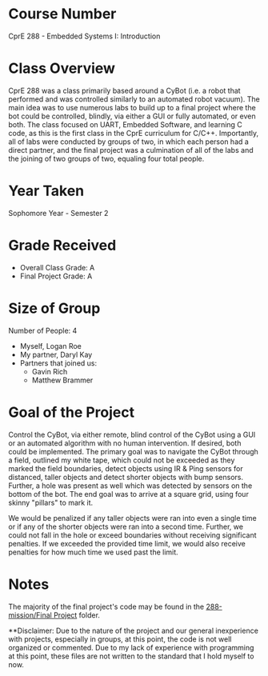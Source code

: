 # Course Number
CprE 288 - Embedded Systems I: Introduction

# Class Overview
CprE 288 was a class primarily based around a CyBot (i.e. a robot that performed and was controlled similarly to an automated robot vacuum). The main idea was to use numerous labs to build up to a final project where the bot could be controlled, blindly, via either a GUI or fully automated, or even both. The class focused on UART, Embedded Software, and learning C code, as this is the first class in the CprE curriculum for C/C++. Importantly, all of labs were conducted by groups of two, in which each person had a direct partner, and the final project was a culmination of all of the labs and the joining of two groups of two, equaling four total people.

# Year Taken
Sophomore Year - Semester 2

# Grade Received
* Overall Class Grade: A
* Final Project Grade: A

# Size of Group
Number of People: 4
* Myself, Logan Roe
* My partner, Daryl Kay
* Partners that joined us:
  * Gavin Rich
  * Matthew Brammer

# Goal of the Project
Control the CyBot, via either remote, blind control of the CyBot using a GUI or an automated algorithm with no human intervention. If desired, both could be implemented. The primary goal was to navigate the CyBot through a field, outlined my white tape, which could not be exceeded as they marked the field boundaries, detect objects using IR & Ping sensors for distanced, taller objects and detect shorter objects with bump sensors. Further, a hole was present as well which was detected by sensors on the bottom of the bot. The end goal was to arrive at a square grid, using four skinny "pillars" to mark it.

We would be penalized if any taller objects were ran into even a single time or if any of the shorter objects were ran into a second time. Further, we could not fall in the hole or exceed boundaries without receiving significant penalties. If we exceeded the provided time limit, we would also receive penalties for how much time we used past the limit.

# Notes
The majority of the final project's code may be found in the [288-mission/Final Project](https://github.com/loganroe-se/ISU_CprE_288/tree/main/288-mission/Final%20Project) folder.

**Disclaimer: Due to the nature of the project and our general inexperience with projects, especially in groups, at this point, the code is not well organized or commented. Due to my lack of experience with programming at this point, these files are not written to the standard that I hold myself to now.
